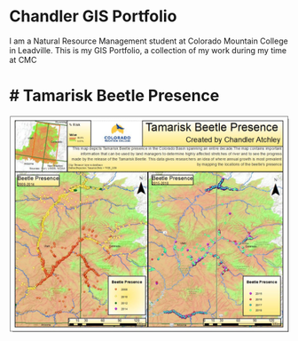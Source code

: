# Chandler GIS Portfolio
I am a Natural Resource Management student at Colorado Mountain College in Leadville. This is my GIS Portfolio, a collection of my work during my time at CMC
# # Tamarisk Beetle Presence
![Tamarisk Beetle Presence](FinalComplete.JPG)
